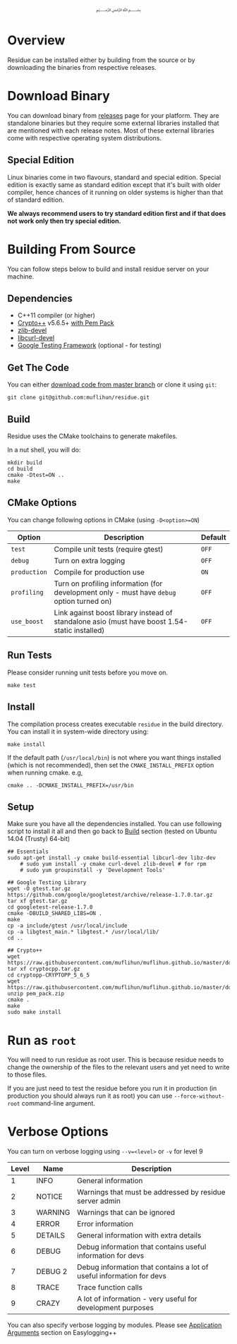 <p align="center">
   ﷽
</p>

# Overview
Residue can be installed either by building from the source or by downloading the binaries from respective releases.

# Download Binary
You can download binary from [releases](https://github.com/muflihun/residue/releases) page for your platform. They are standalone binaries but they require some external libraries installed that are mentioned with each release notes. Most of these external libraries come with respective operating system distributions.

## Special Edition
Linux binaries come in two flavours, standard and special edition. Special edition is exactly same as standard edition except that it's built with older compiler, hence chances of it running on older systems is higher than that of standard edition.

**We always recommend users to try standard edition first and if that does not work only then try special edition.**

# Building From Source
You can follow steps below to build and install residue server on your machine.

## Dependencies
  * C++11 compiler (or higher)
  * [Crypto++](https://www.cryptopp.com/) v5.6.5+ [with Pem Pack](https://raw.githubusercontent.com/muflihun/muflihun.github.io/master/downloads/pem_pack.zip)
  * [zlib-devel](https://zlib.net/)
  * [libcurl-devel](https://curl.haxx.se/libcurl/)
  * [Google Testing Framework](https://github.com/google/googletest/blob/master/googletest/docs/Primer.md) (optional - for testing)
  
## Get The Code
You can either [download code from master branch](https://github.com/muflihun/residue/archive/master.zip) or clone it using `git`:

```
git clone git@github.com:muflihun/residue.git
```

## Build
Residue uses the CMake toolchains to generate makefiles.

In a nut shell, you will do:

```
mkdir build
cd build
cmake -Dtest=ON ..
make
```

## CMake Options
You can change following options in CMake (using `-D<option>=ON`)

|    Option    | Description                     | Default |
| ------------ | ------------------------------- |---------|
| `test`       | Compile unit tests (require gtest)              | `OFF`   |
| `debug`      | Turn on extra logging           | `OFF`   |
| `production` | Compile for production use      | `ON`   |
| `profiling`  | Turn on profiling information (for development only - must have `debug` option turned on) | `OFF` |
| `use_boost` | Link against boost library instead of standalone asio (must have boost 1.54-static installed) | `OFF` |

## Run Tests
Please consider running unit tests before you move on.

```
make test
```

## Install
The compilation process creates executable `residue` in the build directory. You can install it in system-wide directory using:

```
make install
```

If the default path (`/usr/local/bin`) is not where you want things installed (which is not recommended), then set the `CMAKE_INSTALL_PREFIX` option when running cmake. e.g,

```
cmake .. -DCMAKE_INSTALL_PREFIX=/usr/bin
```

## Setup
Make sure you have all the dependencies installed. You can use following script to install it all and then go back to [Build](#build) section (tested on Ubuntu 14.04 (Trusty) 64-bit)

```
## Essentials
sudo apt-get install -y cmake build-essential libcurl-dev libz-dev
    # sudo yum install -y cmake curl-devel zlib-devel # for rpm
    # sudo yum groupinstall -y 'Development Tools'

## Google Testing Library
wget -O gtest.tar.gz https://github.com/google/googletest/archive/release-1.7.0.tar.gz
tar xf gtest.tar.gz
cd googletest-release-1.7.0
cmake -DBUILD_SHARED_LIBS=ON .
make
cp -a include/gtest /usr/local/include
cp -a libgtest_main.* libgtest.* /usr/local/lib/
cd ..

## Crypto++
wget https://raw.githubusercontent.com/muflihun/muflihun.github.io/master/downloads/cryptocpp.tar.gz
tar xf cryptocpp.tar.gz
cd cryptopp-CRYPTOPP_5_6_5
wget https://raw.githubusercontent.com/muflihun/muflihun.github.io/master/downloads/pem_pack.zip
unzip pem_pack.zip
cmake .
make
sudo make install
```

# Run as `root`
You will need to run residue as root user. This is because residue needs to change the ownership of the files to the relevant users and yet need to write to those files.

If you are just need to test the residue before you run it in production (in production you should always run it as root) you can use `--force-without-root` command-line argument.

# Verbose Options
You can turn on verbose logging using `--v=<level>` or `-v` for level 9

| **Level** | **Name**        | **Description**                                                       |
|-----------|-----------------|-----------------------------------------------------------------------|
| 1         | INFO            | General information                                                   |
| 2         | NOTICE          | Warnings that must be addressed by residue server admin               |
| 3         | WARNING         | Warnings that can be ignored                                          |
| 4         | ERROR           | Error information                                                     |
| 5         | DETAILS         | General information with extra details                                |
| 6         | DEBUG           | Debug information that contains useful information for devs           |
| 7         | DEBUG 2         | Debug information that contains a lot of useful information for devs  |
| 8         | TRACE           | Trace function calls                                                  |
| 9         | CRAZY           | A lot of information - very useful for development purposes           |

You can also specify verbose logging by modules. Please see [Application Arguments](https://github.com/muflihun/easyloggingpp#application-arguments) section on Easylogging++
